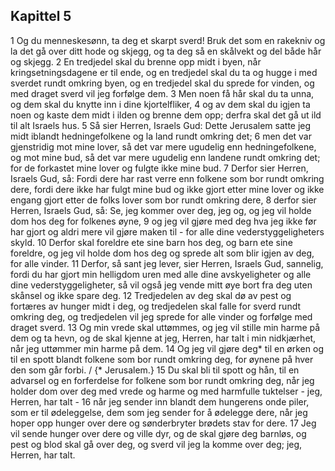 ## Kapittel 5

1 Og du menneskesønn, ta deg et skarpt sverd! Bruk det som en rakekniv og la det gå over ditt hode og skjegg, og ta deg så en skålvekt og del både hår og skjegg.
2 En tredjedel skal du brenne opp midt i byen, når kringsetningsdagene er til ende, og en tredjedel skal du ta og hugge i med sverdet rundt omkring byen, og en tredjedel skal du sprede for vinden, og med draget sverd vil jeg forfølge dem.
3 Men noen få hår skal du ta unna, og dem skal du knytte inn i dine kjortelfliker,
4 og av dem skal du igjen ta noen og kaste dem midt i ilden og brenne dem opp; derfra skal det gå ut ild til alt Israels hus.
5 Så sier Herren, Israels Gud: Dette Jerusalem satte jeg midt iblandt hedningefolkene og la land rundt omkring det;
6 men det var gjenstridig mot mine lover, så det var mere ugudelig enn hedningefolkene, og mot mine bud, så det var mere ugudelig enn landene rundt omkring det; for de forkastet mine lover og fulgte ikke mine bud.
7 Derfor sier Herren, Israels Gud, så: Fordi dere har rast verre enn folkene som bor rundt omkring dere, fordi dere ikke har fulgt mine bud og ikke gjort etter mine lover og ikke engang gjort etter de folks lover som bor rundt omkring dere,
8 derfor sier Herren, Israels Gud, så: Se, jeg kommer over deg, jeg og, og jeg vil holde dom hos deg for folkenes øyne,
9 og jeg vil gjøre med deg hva jeg ikke før har gjort og aldri mere vil gjøre maken til - for alle dine vederstyggeligheters skyld.
10 Derfor skal foreldre ete sine barn hos deg, og barn ete sine foreldre, og jeg vil holde dom hos deg og sprede alt som blir igjen av deg, for alle vinder.
11 Derfor, så sant jeg lever, sier Herren, Israels Gud, sannelig, fordi du har gjort min helligdom uren med alle dine avskyeligheter og alle dine vederstyggeligheter, så vil også jeg vende mitt øye bort fra deg uten skånsel og ikke spare deg.
12 Tredjedelen av deg skal dø av pest og fortæres av hunger midt i deg, og tredjedelen skal falle for sverd rundt omkring deg, og tredjedelen vil jeg sprede for alle vinder og forfølge med draget sverd.
13 Og min vrede skal uttømmes, og jeg vil stille min harme på dem og ta hevn, og de skal kjenne at jeg, Herren, har talt i min nidkjærhet, når jeg uttømmer min harme på dem.
14 Og jeg vil gjøre deg* til en ørken og til en spott blandt folkene som bor rundt omkring deg, for øynene på hver den som går forbi. / {* Jerusalem.}
15 Du skal bli til spott og hån, til en advarsel og en forferdelse for folkene som bor rundt omkring deg, når jeg holder dom over deg med vrede og harme og med harmfulle tuktelser - jeg, Herren, har talt -
16 når jeg sender inn blandt dem hungerens onde piler, som er til ødeleggelse, dem som jeg sender for å ødelegge dere, når jeg hoper opp hunger over dere og sønderbryter brødets stav for dere.
17 Jeg vil sende hunger over dere og ville dyr, og de skal gjøre deg barnløs, og pest og blod skal gå over deg, og sverd vil jeg la komme over deg; jeg, Herren, har talt.
